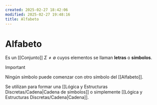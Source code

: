 ```yaml
---
created: 2025-02-27 18:42:06
modified: 2025-02-27 19:48:16
title: Alfabeto
---
```


# Alfabeto

Es un [[Conjunto]] $\Sigma \neq \emptyset$ cuyos elementos se llaman **letras** o **símbolos**.

> [!important]
> Ningún símbolo puede comenzar con otro símbolo del [[Alfabeto]].

Se utilizan para formar una [[Lógica y Estructuras Discretas/Cadena|Cadena de símbolos]] o simplemente [[Lógica y Estructuras Discretas/Cadena|Cadena]].
